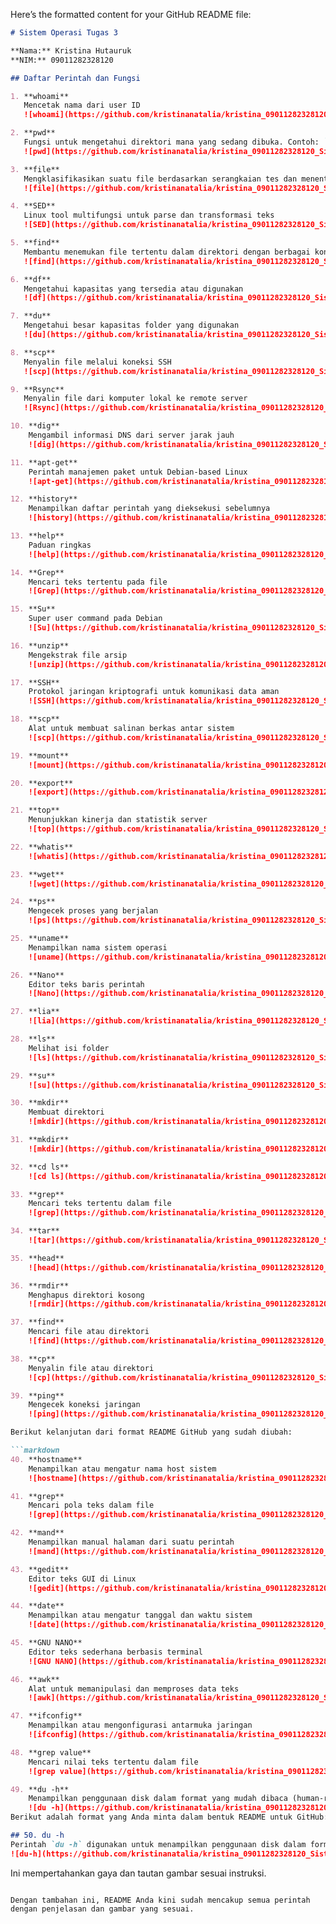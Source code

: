 Here’s the formatted content for your GitHub README file:

```markdown
# Sistem Operasi Tugas 3

**Nama:** Kristina Hutauruk  
**NIM:** 09011282328120  

## Daftar Perintah dan Fungsi

1. **whoami**  
   Mencetak nama dari user ID  
   ![whoami](https://github.com/kristinanatalia/kristina_09011282328120_SistemOperasi_tugas3/blob/main/ss01.png)

2. **pwd**  
   Fungsi untuk mengetahui direktori mana yang sedang dibuka. Contoh: `/home/picture`  
   ![pwd](https://github.com/kristinanatalia/kristina_09011282328120_SistemOperasi_tugas3/blob/main/ss02.png)

3. **file**  
   Mengklasifikasikan suatu file berdasarkan serangkaian tes dan menentukan jenis file berdasarkan tes pertama yang berhasil  
   ![file](https://github.com/kristinanatalia/kristina_09011282328120_SistemOperasi_tugas3/blob/main/ss03.png)

4. **SED**  
   Linux tool multifungsi untuk parse dan transformasi teks  
   ![SED](https://github.com/kristinanatalia/kristina_09011282328120_SistemOperasi_tugas3/blob/main/ss04.png)

5. **find**  
   Membantu menemukan file tertentu dalam direktori dengan berbagai kondisi  
   ![find](https://github.com/kristinanatalia/kristina_09011282328120_SistemOperasi_tugas3/blob/main/ss05.png)

6. **df**  
   Mengetahui kapasitas yang tersedia atau digunakan  
   ![df](https://github.com/kristinanatalia/kristina_09011282328120_SistemOperasi_tugas3/blob/main/ss06.png)

7. **du**  
   Mengetahui besar kapasitas folder yang digunakan  
   ![du](https://github.com/kristinanatalia/kristina_09011282328120_SistemOperasi_tugas3/blob/main/ss07.png)

8. **scp**  
   Menyalin file melalui koneksi SSH  
   ![scp](https://github.com/kristinanatalia/kristina_09011282328120_SistemOperasi_tugas3/blob/main/ss08.png)

9. **Rsync**  
   Menyalin file dari komputer lokal ke remote server  
   ![Rsync](https://github.com/kristinanatalia/kristina_09011282328120_SistemOperasi_tugas3/blob/main/ss09.png)

10. **dig**  
    Mengambil informasi DNS dari server jarak jauh  
    ![dig](https://github.com/kristinanatalia/kristina_09011282328120_SistemOperasi_tugas3/blob/main/ss10.png)

11. **apt-get**  
    Perintah manajemen paket untuk Debian-based Linux  
    ![apt-get](https://github.com/kristinanatalia/kristina_09011282328120_SistemOperasi_tugas3/blob/main/ss11.png)

12. **history**  
    Menampilkan daftar perintah yang dieksekusi sebelumnya  
    ![history](https://github.com/kristinanatalia/kristina_09011282328120_SistemOperasi_tugas3/blob/main/ss12.png)

13. **help**  
    Paduan ringkas  
    ![help](https://github.com/kristinanatalia/kristina_09011282328120_SistemOperasi_tugas3/blob/main/ss13.png)

14. **Grep**  
    Mencari teks tertentu pada file  
    ![Grep](https://github.com/kristinanatalia/kristina_09011282328120_SistemOperasi_tugas3/blob/main/ss14.png)

15. **Su**  
    Super user command pada Debian  
    ![Su](https://github.com/kristinanatalia/kristina_09011282328120_SistemOperasi_tugas3/blob/main/ss15.png)

16. **unzip**  
    Mengekstrak file arsip  
    ![unzip](https://github.com/kristinanatalia/kristina_09011282328120_SistemOperasi_tugas3/blob/main/ss16.png)

17. **SSH**  
    Protokol jaringan kriptografi untuk komunikasi data aman  
    ![SSH](https://github.com/kristinanatalia/kristina_09011282328120_SistemOperasi_tugas3/blob/main/ss17.png)

18. **scp**  
    Alat untuk membuat salinan berkas antar sistem  
    ![scp](https://github.com/kristinanatalia/kristina_09011282328120_SistemOperasi_tugas3/blob/main/ss18.png)

19. **mount**  
    ![mount](https://github.com/kristinanatalia/kristina_09011282328120_SistemOperasi_tugas3/blob/main/ss19.png)

20. **export**  
    ![export](https://github.com/kristinanatalia/kristina_09011282328120_SistemOperasi_tugas3/blob/main/ss20.png)

21. **top**  
    Menunjukkan kinerja dan statistik server  
    ![top](https://github.com/kristinanatalia/kristina_09011282328120_SistemOperasi_tugas3/blob/main/ss21.png)

22. **whatis**  
    ![whatis](https://github.com/kristinanatalia/kristina_09011282328120_SistemOperasi_tugas3/blob/main/ss22.png)

23. **wget**  
    ![wget](https://github.com/kristinanatalia/kristina_09011282328120_SistemOperasi_tugas3/blob/main/ss23.png)

24. **ps**  
    Mengecek proses yang berjalan  
    ![ps](https://github.com/kristinanatalia/kristina_09011282328120_SistemOperasi_tugas3/blob/main/ss24.png)

25. **uname**  
    Menampilkan nama sistem operasi  
    ![uname](https://github.com/kristinanatalia/kristina_09011282328120_SistemOperasi_tugas3/blob/main/ss25.png)

26. **Nano**  
    Editor teks baris perintah  
    ![Nano](https://github.com/kristinanatalia/kristina_09011282328120_SistemOperasi_tugas3/blob/main/ss26.png)

27. **lia**  
    ![lia](https://github.com/kristinanatalia/kristina_09011282328120_SistemOperasi_tugas3/blob/main/ss27.png)

28. **ls**  
    Melihat isi folder  
    ![ls](https://github.com/kristinanatalia/kristina_09011282328120_SistemOperasi_tugas3/blob/main/ss28.png)

29. **su**  
    ![su](https://github.com/kristinanatalia/kristina_09011282328120_SistemOperasi_tugas3/blob/main/ss29.png)

30. **mkdir**  
    Membuat direktori  
    ![mkdir](https://github.com/kristinanatalia/kristina_09011282328120_SistemOperasi_tugas3/blob/main/ss30.png)

31. **mkdir**  
    ![mkdir](https://github.com/kristinanatalia/kristina_09011282328120_SistemOperasi_tugas3/blob/main/ss31.png)

32. **cd ls**  
    ![cd ls](https://github.com/kristinanatalia/kristina_09011282328120_SistemOperasi_tugas3/blob/main/ss32.png)

33. **grep**  
    Mencari teks tertentu dalam file  
    ![grep](https://github.com/kristinanatalia/kristina_09011282328120_SistemOperasi_tugas3/blob/main/ss33.png)

34. **tar**  
    ![tar](https://github.com/kristinanatalia/kristina_09011282328120_SistemOperasi_tugas3/blob/main/ss34.png)

35. **head**  
    ![head](https://github.com/kristinanatalia/kristina_09011282328120_SistemOperasi_tugas3/blob/main/ss35.png)

36. **rmdir**  
    Menghapus direktori kosong  
    ![rmdir](https://github.com/kristinanatalia/kristina_09011282328120_SistemOperasi_tugas3/blob/main/ss36.png)

37. **find**  
    Mencari file atau direktori  
    ![find](https://github.com/kristinanatalia/kristina_09011282328120_SistemOperasi_tugas3/blob/main/ss38.png)

38. **cp**  
    Menyalin file atau direktori  
    ![cp](https://github.com/kristinanatalia/kristina_09011282328120_SistemOperasi_tugas3/blob/main/ss39.png)

39. **ping**  
    Mengecek koneksi jaringan  
    ![ping](https://github.com/kristinanatalia/kristina_09011282328120_SistemOperasi_tugas3/blob/main/ss40.png)

Berikut kelanjutan dari format README GitHub yang sudah diubah:

```markdown
40. **hostname**  
    Menampilkan atau mengatur nama host sistem  
    ![hostname](https://github.com/kristinanatalia/kristina_09011282328120_SistemOperasi_tugas3/blob/main/ss41.png)

41. **grep**  
    Mencari pola teks dalam file  
    ![grep](https://github.com/kristinanatalia/kristina_09011282328120_SistemOperasi_tugas3/blob/main/ss42.png)

42. **mand**  
    Menampilkan manual halaman dari suatu perintah  
    ![mand](https://github.com/kristinanatalia/kristina_09011282328120_SistemOperasi_tugas3/blob/main/ss43.png)

43. **gedit**  
    Editor teks GUI di Linux  
    ![gedit](https://github.com/kristinanatalia/kristina_09011282328120_SistemOperasi_tugas3/blob/main/ss44.png)

44. **date**  
    Menampilkan atau mengatur tanggal dan waktu sistem  
    ![date](https://github.com/kristinanatalia/kristina_09011282328120_SistemOperasi_tugas3/blob/main/ss45.png)

45. **GNU NANO**  
    Editor teks sederhana berbasis terminal  
    ![GNU NANO](https://github.com/kristinanatalia/kristina_09011282328120_SistemOperasi_tugas3/blob/main/ss46.png)

46. **awk**  
    Alat untuk memanipulasi dan memproses data teks  
    ![awk](https://github.com/kristinanatalia/kristina_09011282328120_SistemOperasi_tugas3/blob/main/ss47.png)

47. **ifconfig**  
    Menampilkan atau mengonfigurasi antarmuka jaringan  
    ![ifconfig](https://github.com/kristinanatalia/kristina_09011282328120_SistemOperasi_tugas3/blob/main/ss48.png)

48. **grep value**  
    Mencari nilai teks tertentu dalam file  
    ![grep value](https://github.com/kristinanatalia/kristina_09011282328120_SistemOperasi_tugas3/blob/main/ss49.png)

49. **du -h**  
    Menampilkan penggunaan disk dalam format yang mudah dibaca (human-readable)  
    ![du -h](https://github.com/kristinanatalia/kristina_09011282328120_SistemOperasi_tugas3/blob/main/ss50.png)
Berikut adalah format yang Anda minta dalam bentuk README untuk GitHub:

## 50. du -h
Perintah `du -h` digunakan untuk menampilkan penggunaan disk dalam format yang mudah dibaca (human-readable).
![du-h](https://github.com/kristinanatalia/kristina_09011282328120_SistemOperasi_tugas3/blob/main/ss50.png)
``` 

Ini mempertahankan gaya dan tautan gambar sesuai instruksi.
```

Dengan tambahan ini, README Anda kini sudah mencakup semua perintah dengan penjelasan dan gambar yang sesuai.
